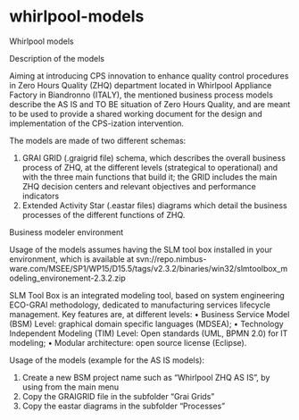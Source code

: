 # whirlpool-models
Whirlpool models

Description of the models

Aiming at introducing CPS innovation to enhance quality control procedures in Zero Hours Quality (ZHQ) department located in Whirlpool Appliance Factory in Biandronno (ITALY), the mentioned business process models describe the AS IS and TO BE situation of Zero Hours Quality, and are meant to be used to provide a shared working document for the design and implementation of the CPS-ization intervention.

The models are made of two different schemas:
1)	GRAI GRID (.graigrid file) schema, which describes the overall business process of ZHQ, at the different levels (strategical to operational) and with the three main functions that build it; the GRID includes the main ZHQ decision centers and relevant objectives and performance indicators
2)	Extended Activity Star (.eastar files) diagrams which detail the business processes of the different functions of ZHQ.

Business modeler environment

Usage of the models assumes having the SLM tool box installed in your environment, which is available at
svn://repo.nimbus-ware.com/MSEE/SP1/WP15/D15.5/tags/v2.3.2/binaries/win32/slmtoolbox_modeling_environement-2.3.2.zip

SLM Tool Box is an  integrated modeling tool, based on system engineering ECO-GRAI methodology, dedicated to manufacturing services lifecycle management.
Key features are, at different levels:
• Business Service Model (BSM) Level: graphical domain specific languages (MDSEA);
• Technology Independent Modeling (TIM) Level: Open standards (UML, BPMN 2.0) for IT modeling;
• Modular architecture: open source license (Eclipse).

Usage of the models (example for the AS IS models):
1.	Create a new BSM project name  such as “Whirlpool ZHQ AS IS”, by using <New> from the main menu 
2.	Copy the GRAIGRID file in the subfolder “Grai Grids”
3.	Copy the eastar diagrams in the subfolder “Processes”

